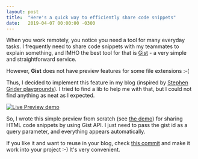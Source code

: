 ```yaml
---
layout: post
title:  "Here's a quick way to efficiently share code snippets"
date:   2019-04-07 00:00:00 -0300
---
```


When you work remotely, you notice you need a tool for many everyday tasks. I frequently need to share code snippets with my teammates to explain something, and IMHO the best tool for that is [Gist](https://gist.github.com/) - a very simple and straightforward service.

However, **Gist** does not have preview features for some file extensions :-(

Thus, I decided to implement this feature in my blog (inspired by [Stephen Grider playgrounds](https://github.com/StephenGrider/JSPlaygrounds)). I tried to find a lib to help me with that, but I could not find anything as neat as I expected.

[![Live Preview demo](/assets/live-preview-code-snippets.png "Live Preview demo")](/assets/live-preview-code-snippets.png)

So, I wrote this simple preview from scratch (see [the demo](/snippet?gist_id=3e5fbf6b363f30eed0268e0a01190096)) for sharing HTML code snippets by using Gist API. I just need to pass the gist id as a query parameter, and everything appears automatically.

If you like it and want to reuse in your blog, check [this commit](https://github.com/karreiro/karreiro.github.io/commit/8741ef7331498f927d5de8c41eeb04a75f55dd8f) and make it work into your project :-) It's very convenient.
